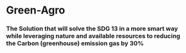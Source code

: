 # Green-Agro
### The Solution that will solve the SDG 13 in a more smart way while leveraging nature and available resources to reducing the Carbon (greenhouse) emission gas by 30%
